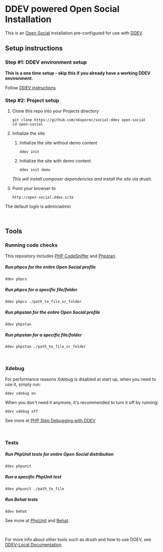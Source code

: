 # DDEV powered Open Social Installation

This is an [Open Social](https://github.com/goalgorilla/open_social) installation pre-configured for use with [DDEV](https://github.com/drud/ddev).

## Setup instructions

### Step #1: DDEV environment setup

**This is a one time setup - skip this if you already have a working DDEV environment.**

Follow [DDEV instructions](https://ddev.readthedocs.io/en/stable/)


### Step #2: Project setup

1. Clone this repo into your Projects directory

    ```
    git clone https://github.com/nkoporec/social-ddev open-social
    cd open-social
    ```

2. Initialize the site
    1. Initialize the site without demo content
    
        ```
        ddev init
        ```
    
    2. Initialize the site with demo content
    
        ```
        ddev init demo
        ```
    
    
   _This will install composer dependencies and install the site via drush._


3. Point your browser to

    ```
    http://open-social.ddev.site
    ```

The default login is admin/admin

<br>

## Tools

### Running code checks

 This repository includes [PHP CodeSniffer](https://github.com/squizlabs/PHP_CodeSniffer) and [Phpstan](https://github.com/phpstan/phpstan).
 
 ##### Run phpcs for the entire Open Social profile
    
    ddev phpcs
   
   

 ##### Run phpcs for a specific file/folder

    
    ddev phpcs ./path_to_file_or_folder
  

 ##### Run phpstan for the entire Open Social profile


    ddev phpstan


 ##### Run phpstan for a specific file/folder


    ddev phpstan ./path_to_file_or_folder
    

<br>

### Xdebug

For performance reasons Xdebug is disabled at start up, when you need to use it, simply run:

```
ddev xdebug on
```

When you don't need it anymore, it's recommended to turn it off by running:

```
ddev xdebug off
```

See more at [PHP Step Debugging with DDEV](https://ddev.readthedocs.io/en/stable/users/step-debugging/)


<br>

### Tests

   ##### Run PhpUnit tests for entire Open Social distribution

    
    ddev phpunit
    
    
   ##### Run a specific PhpUnit test


    ddev phpunit ./path_to_file
   
    
   ##### Run Behat tests

  
    ddev behat
   
    
See more at [PhpUnit](https://phpunit.de/) and [Behat](https://docs.behat.org/en/latest/).

<br>

For more info about other tools such as drush and how to use DDEV, see [DDEV-Local Documentation](https://ddev.readthedocs.io/en/stable/).
